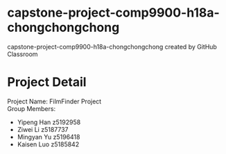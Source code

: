 # capstone-project-comp9900-h18a-chongchongchong
capstone-project-comp9900-h18a-chongchongchong created by GitHub Classroom
# Project Detail
Project Name: FilmFinder Project<br>
Group Members: 
+ Yipeng Han z5192958
+ Ziwei Li z5187737
+ Mingyan Yu z5196418
+ Kaisen Luo z5185842
